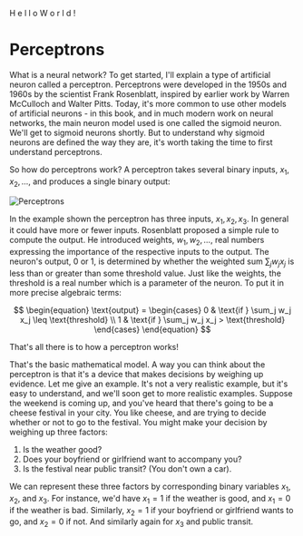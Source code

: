 H  e  l  l  o    W  o  r  l  d  !

# Perceptrons

What is a neural network? To get started, I'll explain a type of artificial neuron called a perceptron. Perceptrons were developed in the 1950s and 1960s by the scientist Frank Rosenblatt, inspired by earlier work by Warren McCulloch and Walter Pitts. Today, it's more common to use other models of artificial neurons - in this book, and in much modern work on neural networks, the main neuron model used is one called the sigmoid neuron. We'll get to sigmoid neurons shortly. But to understand why sigmoid neurons are defined the way they are, it's worth taking the time to first understand perceptrons.

So how do perceptrons work? A perceptron takes several binary inputs, $x_1,x_2,…,$ and produces a single binary output:

![Perceptrons](http://neuralnetworksanddeeplearning.com/images/tikz0.png)

In the example shown the perceptron has three inputs, $x_1,x_2,x_3$. In general it could have more or fewer inputs. Rosenblatt proposed a simple rule to compute the output. He introduced weights, $w_1,w_2,…,$ real numbers expressing the importance of the respective inputs to the output. The neuron's output, $0$ or $1$, is determined by whether the weighted sum $\sum_jw_jx_j$ is less than or greater than some threshold value. Just like the weights, the threshold is a real number which is a parameter of the neuron. To put it in more precise algebraic terms:

$$
\begin{equation}
\text{output} = 
\begin{cases} 
      0 & \text{if } \sum_j w_j x_j \leq \text{threshold} \\
      1 & \text{if } \sum_j w_j x_j > \text{threshold} 
   \end{cases}
\end{equation}
$$

That's all there is to how a perceptron works!

That's the basic mathematical model. A way you can think about the perceptron is that it's a device that makes decisions by weighing up evidence. Let me give an example. It's not a very realistic example, but it's easy to understand, and we'll soon get to more realistic examples. Suppose the weekend is coming up, and you've heard that there's going to be a cheese festival in your city. You like cheese, and are trying to decide whether or not to go to the festival. You might make your decision by weighing up three factors:

1) Is the weather good?
2) Does your boyfriend or girlfriend want to accompany you?
3) Is the festival near public transit? (You don't own a car). 

We can represent these three factors by corresponding binary variables $x_1,x_2,$ and $x_3$. For instance, we'd have $x_1=1$ if the weather is good, and $x_1=0$ if the weather is bad. Similarly, $x_2=1$ if your boyfriend or girlfriend wants to go, and $x_2=0$ if not. And similarly again for $x_3$ and public transit.
